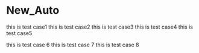 # New_Auto

this is test case1
this is test case2
this is test case3
this is test case4
this is test case5

this is test case 6
this is test case 7
this is test case 8
